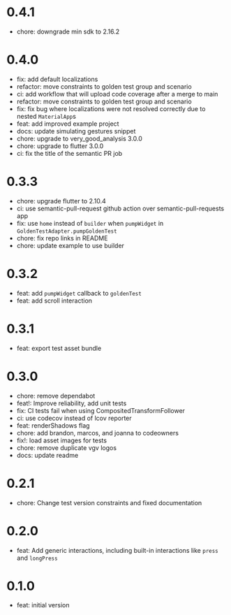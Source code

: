 # 0.4.1

- chore: downgrade min sdk to 2.16.2

# 0.4.0

- fix: add default localizations
- refactor: move constraints to golden test group and scenario
- ci: add workflow that will upload code coverage after a merge to main
- refactor: move constraints to golden test group and scenario
- fix: fix bug where localizations were not resolved correctly due to nested `MaterialApp`s
- feat: add improved example project
- docs: update simulating gestures snippet
- chore: upgrade to very_good_analysis 3.0.0
- chore: upgrade to flutter 3.0.0
- ci: fix the title of the semantic PR job

# 0.3.3

- chore: upgrade flutter to 2.10.4
- ci: use semantic-pull-request github action over semantic-pull-requests app
- fix: use `home` instead of `builder` when `pumpWidget` in `GoldenTestAdapter.pumpGoldenTest`
- chore: fix repo links in README
- chore: update example to use builder

# 0.3.2

- feat: add `pumpWidget` callback to `goldenTest`
- feat: add scroll interaction

# 0.3.1

- feat: export test asset bundle

# 0.3.0

- chore: remove dependabot
- feat!: Improve reliability, add unit tests
- fix: CI tests fail when using CompositedTransformFollower
- ci: use codecov instead of lcov reporter
- feat: renderShadows flag
- chore: add brandon, marcos, and joanna to codeowners
- fix!: load asset images for tests
- chore: remove duplicate vgv logos
- docs: update readme

# 0.2.1

- chore: Change test version constraints and fixed documentation

# 0.2.0

- feat: Add generic interactions, including built-in interactions like `press` and `longPress`

# 0.1.0

- feat: initial version
